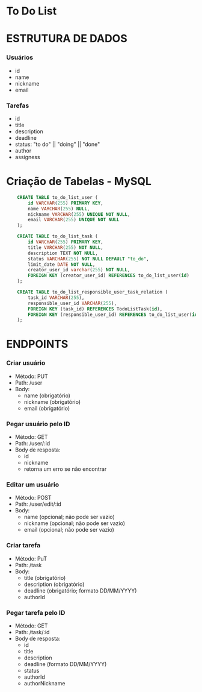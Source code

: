 # To Do List


# ESTRUTURA DE DADOS

### Usuários 

- id
- name
- nickname
- email

### Tarefas

- id
- title
- description
- deadline
- status: "to do" || "doing" || "done"
- author
- assigness

##

# Criação de Tabelas - MySQL

```sql
    CREATE TABLE to_do_list_user (
		id VARCHAR(255) PRIMARY KEY, 
        name VARCHAR(255) NULL, 
        nickname VARCHAR(255) UNIQUE NOT NULL, 
        email VARCHAR(255) UNIQUE NOT NULL
    );
```

```sql
    CREATE TABLE to_do_list_task (
		id VARCHAR(255) PRIMARY KEY, 
        title VARCHAR(255) NOT NULL, 
        description TEXT NOT NULL, 
        status VARCHAR(255) NOT NULL DEFAULT "to_do",
        limit_date DATE NOT NULL,
        creator_user_id varchar(255) NOT NULL,
        FOREIGN KEY (creator_user_id) REFERENCES to_do_list_user(id)
    );
```

```sql
    CREATE TABLE to_do_list_responsible_user_task_relation (
		task_id VARCHAR(255),
        responsible_user_id VARCHAR(255),
        FOREIGN KEY (task_id) REFERENCES TodoListTask(id),
        FOREIGN KEY (responsible_user_id) REFERENCES to_do_list_user(id)
    );
```

# ENDPOINTS

### Criar usuário

- Método: PUT
- Path: /user
- Body:    
    * name (obrigatório)
    * nickname (obrigatório)
    * email (obrigatório)

### Pegar usuário pelo ID

- Método: GET
- Path: /user/:id
- Body de resposta:    
    * id
    * nickname
    * retorna um erro se não encontrar

### Editar um usuário

- Método: POST
- Path: /user/edit/:id
- Body:    
    * name (opcional; não pode ser vazio)
    * nickname (opcional; não pode ser vazio)
    * email (opcional; não pode ser vazio)

### Criar tarefa

- Método: PuT
- Path: /task
- Body:    
    * title (obrigatório)
    * description (obrigatório)
    * deadline (obrigatório; formato DD/MM/YYYY)
    * authorId

### Pegar tarefa pelo ID

- Método: GET
- Path: /task/:id
- Body de resposta: 
    * id
    * title
    * description
    * deadline (formato DD/MM/YYYY)
    * status
    * authorId
    * authorNickname







